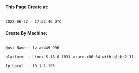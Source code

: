 
   
#### This Page Create at:

```bash

2022-06-22 - 17:52:46 UTC

```

#### Create By Machine:

```bash

Host Name : fv-az449-996

platform  : Linux-5.13.0-1031-azure-x86_64-with-glibc2.31

Ip Local  : 10.1.1.195

```

